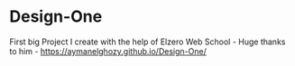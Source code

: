 # Design-One
First big Project I create with the help of Elzero Web School - Huge thanks to him - 
https://aymanelghozy.github.io/Design-One/